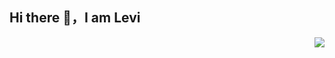 ## Hi there 👋，I am Levi
<img align="right" src="https://github-readme-stats.vercel.app/api?username=LEI-LJ&show_icons=true&icon_color=CE1D2D&text_color=718096&bg_color=ffffff&hide_title=true" />
<!--
**LEI-LJ/LEI-LJ** is a ✨ _special_ ✨ repository because its `README.md` (this file) appears on your GitHub profile.


Here are some ideas to get you started:

- 🔭 I’m currently working on ...
- 🌱 I’m currently learning ...
- 👯 I’m looking to collaborate on ...
- 🤔 I’m looking for help with ...
- 💬 Ask me about ...
- 📫 How to reach me: ...
- 😄 Pronouns: ...
- ⚡ Fun fact: ...
-->
